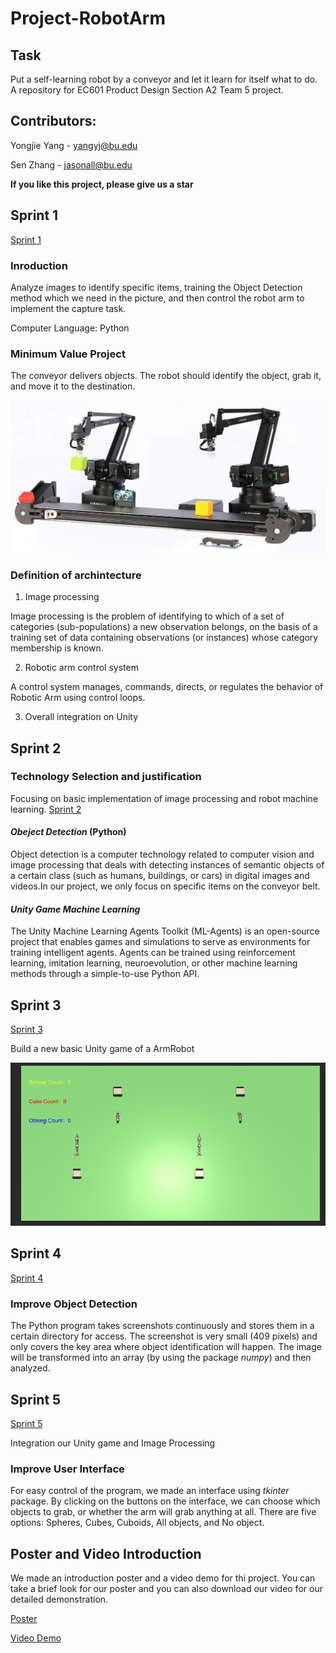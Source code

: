 # Project-RobotArm

## Task

Put a self-learning robot by a conveyor and let it learn for itself what to do. A repository for EC601 Product Design Section A2 Team 5 project.

## Contributors: 

Yongjie Yang - yangyj@bu.edu 

Sen Zhang - jasonall@bu.edu

**If you like this project, please give us a star**

## Sprint 1

[Sprint 1](https://github.com/lijinlunbeng/Project-RobotArm-/tree/main/Sprint%201)

### Inroduction

Analyze images to identify specific items, training the Object Detection method which we need in the picture, and then control the robot arm to implement the capture task.

Computer Language: Python


### Minimum Value Project

The conveyor delivers objects. The robot should identify the object, grab it, and move it to the destination.

![Robot Arm](https://github.com/lijinlunbeng/Project-RobotArm-/blob/main/images/robotarm.jpg)

### Definition of archintecture

1. Image processing

Image processing is the problem of identifying to which of a set of categories (sub-populations) a new observation belongs, on the basis of a training set of data containing observations (or instances) whose category membership is known.

2. Robotic arm control system

A control system manages, commands, directs, or regulates the behavior of Robotic Arm using control loops.

3. Overall integration on Unity




## Sprint 2

### Technology Selection and justification

Focusing on basic implementation of image processing and robot machine learning. [Sprint 2](https://github.com/lijinlunbeng/Project-RobotArm-/tree/main/Sprint%202)

#### *Obeject Detection* (Python)

Object detection is a computer technology related to computer vision and image processing that deals with detecting instances of semantic objects of a certain class (such as humans, buildings, or cars) in digital images and videos.In our project, we only focus on specific items on the conveyor belt.

#### *Unity Game Machine Learning*

The Unity Machine Learning Agents Toolkit (ML-Agents) is an open-source project that enables games and simulations to serve as environments for training intelligent agents. Agents can be trained using reinforcement learning, imitation learning, neuroevolution, or other machine learning methods through a simple-to-use Python API.

## Sprint 3

[Sprint 3](https://github.com/lijinlunbeng/Project-RobotArm-/tree/main/Sprint%203)

Build a new basic Unity game of a ArmRobot

![ArmRobot](https://github.com/lijinlunbeng/Project-RobotArm-/blob/main/images/10.PNG)

## Sprint 4

[Sprint 4](https://github.com/lijinlunbeng/Project-RobotArm-/tree/main/Sprint%204)

### Improve Object Detection

The Python program takes screenshots continuously and stores them in a certain directory for access. 
The screenshot is very small (409 pixels) and only covers the key area where object identification will happen.
The image will be transformed into an array (by using the package *numpy*) and then analyzed.


## Sprint 5

[Sprint 5](https://github.com/lijinlunbeng/Project-RobotArm-/tree/main/Sprint%205)

Integration our Unity game and Image Processing

### Improve User Interface

For easy control of the program, we made an interface using *tkinter* package. By clicking on the buttons 
on the interface, we can choose which objects to grab, or whether the arm will grab anything at all.
There are five options: Spheres, Cubes, Cuboids, All objects, and No object.

## Poster and Video Introduction

We made an introduction poster and a video demo for thi project. You can take a brief look for our poster and you can also download our video for our detailed demonstration.

[Poster](https://github.com/lijinlunbeng/Project-RobotArm-/blob/main/images/18.pdf)

[Video Demo](https://github.com/lijinlunbeng/Project-RobotArm-/tree/main/Video%20Introduction)